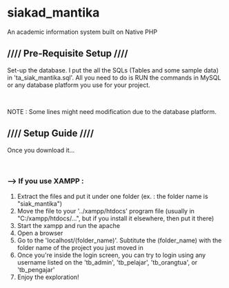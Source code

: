 <h1> siakad_mantika </h1>
<p>An academic information system built on Native PHP</p>

<h2>//// Pre-Requisite Setup ////</h2>
<p>Set-up the database. I put the all the SQLs (Tables and some sample data) in 'ta_siak_mantika.sql'. All you need to do is RUN the commands in MySQL or any database platform you use for your project.</p><br/>

<p>NOTE : Some lines might need modification due to the database platform.</p>

<h2>//// Setup Guide ////</h2>
<p>Once you download it...</p><br/>

<h3>--> If you use XAMPP :</h3>
<ol>
    <li>Extract the files and put it under one folder (ex. : the folder name is "siak_mantika")</li>
    <li>Move the file to your '../xampp/htdocs' program file (usually in "C:/xampp/htdocs/...", but if you install it elsewhere, then put it there)</li>
    <li>Start the xampp and run the apache</li>
    <li>Open a browser</li>
    <li>Go to the 'localhost/(folder_name)'. Subtitute the (folder_name) with the folder name of the project you just moved in</li>
    <li>Once you're inside the login screen, you can try to login using any username listed on the 'tb_admin', 'tb_pelajar', 'tb_orangtua', or 'tb_pengajar'</li>
    <li>Enjoy the exploration!</li>
</ol>
